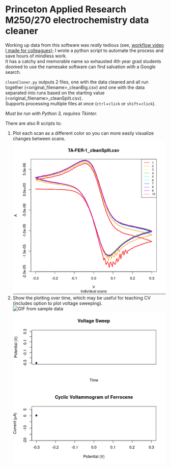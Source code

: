 # Princeton Applied Research M250/270 electrochemistry data cleaner
Working up data from this software was *really* tedious (see, [workflow video I made for colleagues](https://www.youtube.com/watch?v=rU0EtnfCsc8)); I wrote a python script to automate the process and save hours of mindless work.  
It has a catchy and memorable name so exhausted 4th year grad students doomed to use the namesake software can find salvation with a Google search.

`cleanCloner.py` outputs 2 files, one with the data cleaned and all run together (\<original_filename>\_cleanBig.csv) and one with the data separated into runs based on the starting value (\<original_filename>\_cleanSplit.csv).  
Supports processing multiple files at once (`ctrl`+`click` or `shift`+`click`).

_Must be run with Python 3, requires Tkinter._

There are also R scripts to:  
1) Plot each scan as a different color so you can more easily visualize changes between scans.  
![Image from sample data](/extra/fc_example.png?raw=true "Ferrocene with 10 scans")  
2)  Show the plotting over time, which may be useful for teaching CV (includes option to plot voltage sweeping).  
![GIF from sample data](/extra/ggplot_fc_animated.gif?raw=true "1 scan of Ferrocene animated, Solarized 2 theme")
![Voltage sweep](/extra/v_sweep_fc_animated.gif?raw=true "1 scan of Ferrocene with voltage sweep")
